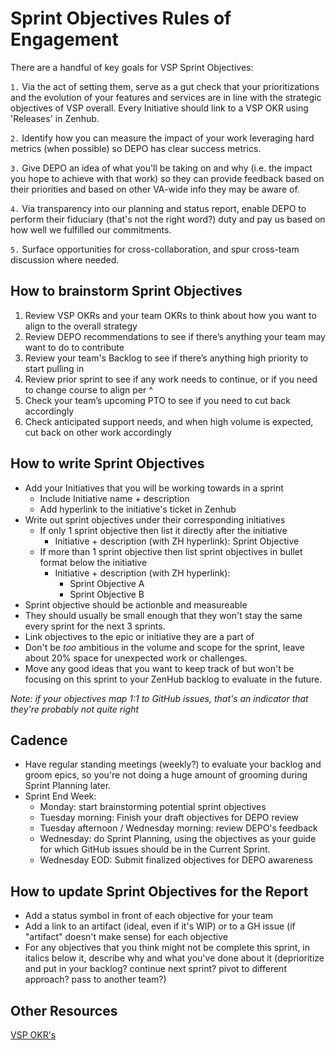 # Sprint Objectives Rules of Engagement

There are a handful of key goals for VSP Sprint Objectives:

`1.` Via the act of setting them, serve as a gut check that your prioritizations and the evolution of your features and services are in line with the strategic objectives of VSP overall. Every Initiative should link to a VSP OKR using 'Releases' in Zenhub.

`2.` Identify how you can measure the impact of your work leveraging hard metrics (when possible) so DEPO has clear success metrics.

`3.` Give DEPO an idea of what you'll be taking on and why (i.e. the impact you hope to achieve with that work) so they can provide feedback based on their priorities and based on other VA-wide info they may be aware of. 

`4.` Via transparency into our planning and status report, enable DEPO to perform their fiduciary (that's not the right word?) duty and pay us based on how well we fulfilled our commitments.

`5.` Surface opportunities for cross-collaboration, and spur cross-team discussion where needed.

## How to brainstorm Sprint Objectives

1. Review VSP OKRs and your team OKRs to think about how you want to align to the overall strategy
1. Review DEPO recommendations to see if there’s anything your team may want to do to contribute
1. Review your team's Backlog to see if there’s anything high priority to start pulling in
1. Review prior sprint to see if any work needs to continue, or if you need to change course to align per ^
1. Check your team’s upcoming PTO to see if you need to cut back accordingly
1. Check anticipated support needs, and when high volume is expected, cut back on other work accordingly

## How to write Sprint Objectives
- Add your Initiatives that you will be working towards in a sprint
  - Include Initiative name +  description
  - Add hyperlink to the initiative's ticket in Zenhub
- Write out sprint objectives under their corresponding initiatives
  - If only 1 sprint objective then list it directly after the initiative
    - Initiative + description (with ZH hyperlink): Sprint Objective
  - If more than 1 sprint objective then list sprint objectives in bullet format below the initiative
    - Initiative + description (with ZH hyperlink):
      - Sprint Objective A
      - Sprint Objective B
- Sprint objective should be actionble and measureable
- They should usually be small enough that they won't stay the same every sprint for the next 3 sprints.
- Link objectives to the epic or initiative they are a part of
- Don't be _too_ ambitious in the volume and scope for the sprint, leave about 20% space for unexpected work or challenges.
- Move any good ideas that you want to keep track of but won't be focusing on this sprint to your ZenHub backlog to evaluate in the future.

_Note: if your objectives map 1:1 to GitHub issues, that's an indicator that they're probably not quite right_

## Cadence
- Have regular standing meetings (weekly?) to evaluate your backlog and groom epics, so you're not doing a huge amount of grooming during Sprint Planning later.
- Sprint End Week:
  - Monday: start brainstorming potential sprint objectives
  - Tuesday morning: Finish your draft objectives for DEPO review
  - Tuesday afternoon / Wednesday morning: review DEPO's feedback
  - Wednesday: do Sprint Planning, using the objectives as your guide for which GitHub issues should be in the Current Sprint.
  - Wednesday EOD: Submit finalized objectives for DEPO awareness

## How to update Sprint Objectives for the Report
- Add a status symbol in front of each objective for your team
- Add a link to an artifact (ideal, even if it's WIP) or to a GH issue (if "artifact" doesn't make sense) for each objective
- For any objectives that you think might not be complete this sprint, in italics below it, describe why and what you've done about it (deprioritize and put in your backlog? continue next sprint? pivot to different approach? pass to another team?)

## Other Resources

[VSP OKR's](https://docs.google.com/spreadsheets/d/16ad3HohYHv5Z22XAhlwatomQBsfRRsV0I5Q4z0qrEB0/edit#gid=1225616757)
